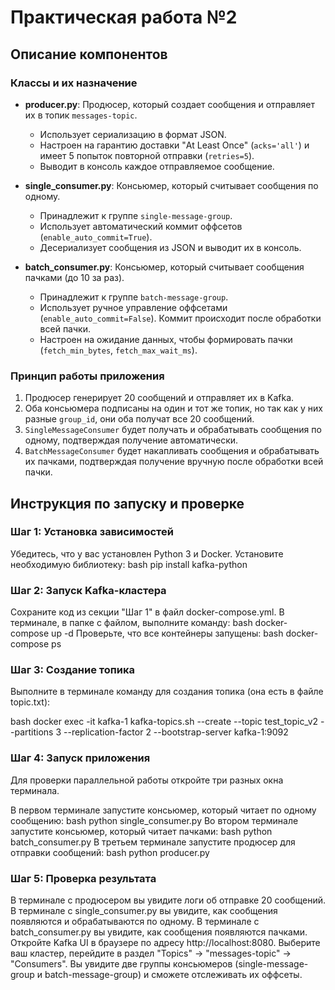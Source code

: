 # Практическая работа №2

## Описание компонентов

### Классы и их назначение

-   **producer.py**: Продюсер, который создает сообщения и отправляет их в топик `messages-topic`.
    -   Использует сериализацию в формат JSON.
    -   Настроен на гарантию доставки "At Least Once" (`acks='all'`) и имеет 5 попыток повторной отправки (`retries=5`).
    -   Выводит в консоль каждое отправляемое сообщение.

-   **single_consumer.py**: Консьюмер, который считывает сообщения по одному.
    -   Принадлежит к группе `single-message-group`.
    -   Использует автоматический коммит оффсетов (`enable_auto_commit=True`).
    -   Десериализует сообщения из JSON и выводит их в консоль.

-   **batch_consumer.py**: Консьюмер, который считывает сообщения пачками (до 10 за раз).
    -   Принадлежит к группе `batch-message-group`.
    -   Использует ручное управление оффсетами (`enable_auto_commit=False`). Коммит происходит после обработки всей пачки.
    -   Настроен на ожидание данных, чтобы формировать пачки (`fetch_min_bytes`, `fetch_max_wait_ms`).

### Принцип работы приложения

1.  Продюсер генерирует 20 сообщений и отправляет их в Kafka.
2.  Оба консьюмера подписаны на один и тот же топик, но так как у них разные `group_id`, они оба получат все 20 сообщений.
3.  `SingleMessageConsumer` будет получать и обрабатывать сообщения по одному, подтверждая получение автоматически.
4.  `BatchMessageConsumer` будет накапливать сообщения и обрабатывать их пачками, подтверждая получение вручную после обработки всей пачки.

## Инструкция по запуску и проверке
### Шаг 1: Установка зависимостей
Убедитесь, что у вас установлен Python 3 и Docker. Установите необходимую библиотеку:
bash
pip install kafka-python

### Шаг 2: Запуск Kafka-кластера
Сохраните код из секции "Шаг 1" в файл docker-compose.yml.
В терминале, в папке с файлом, выполните команду:
bash
docker-compose up -d
Проверьте, что все контейнеры запущены:
bash
docker-compose ps
### Шаг 3: Создание топика
Выполните в терминале команду для создания топика (она есть в файле topic.txt):

bash
docker exec -it kafka-1 kafka-topics.sh --create --topic test_topic_v2 --partitions 3 --replication-factor 2  --bootstrap-server kafka-1:9092
### Шаг 4: Запуск приложения
Для проверки параллельной работы откройте три разных окна терминала.

В первом терминале запустите консьюмер, который читает по одному сообщению:
bash
python single_consumer.py
Во втором терминале запустите консьюмер, который читает пачками:
bash
python batch_consumer.py
В третьем терминале запустите продюсер для отправки сообщений:
bash
python producer.py
### Шаг 5: Проверка результата
В терминале с продюсером вы увидите логи об отправке 20 сообщений.
В терминале с single_consumer.py вы увидите, как сообщения появляются и обрабатываются по одному.
В терминале с batch_consumer.py вы увидите, как сообщения появляются пачками.
Откройте Kafka UI в браузере по адресу http://localhost:8080. Выберите ваш кластер, перейдите в раздел "Topics" -> "messages-topic" -> "Consumers". Вы увидите две группы консьюмеров (single-message-group и batch-message-group) и сможете отслеживать их оффсеты.
